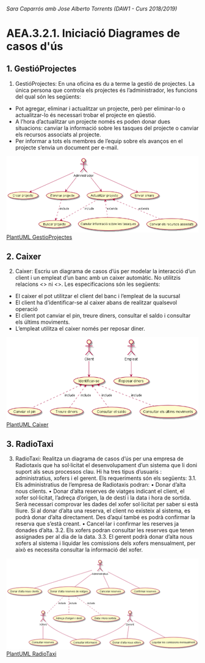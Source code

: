 ###### Sara Caparrós amb Jose Alberto Torrents (DAW1 - Curs 2018/2019)

# AEA.3.2.1. Iniciació Diagrames de casos d'ús

## 1. GestióProjectes
1.	GestióProjectes: En una oficina es du a terme la gestió de projectes. La única persona que controla els projectes és l’administrador, les funcions del qual són les següents: 
- Pot agregar, eliminar i actualitzar un projecte, però per eliminar-lo o actualitzar-lo és necessari trobar el projecte en qüestió. 
- A l’hora d’actualitzar un projecte només es poden donar dues situacions: canviar la informació sobre les tasques del projecte o canviar els recursos associats al projecte. 
- Per informar a tots els membres de l’equip sobre els avanços en el  projecte s’envia un document per e-mail.

![GestioProjectes.png](./img/GestioProjectes.png)   
[PlantUML GestioProjectes](./PlantUML/GestioProjectes.puml "GestioProjectes.puml")

## 2. Caixer
2.	Caixer: Escriu un diagrama de casos d’ús per modelar la interacció d’un client i un empleat d’un banc amb un caixer automàtic. No utilitzis relacions <<extend>> ni <<include>>. Les especificacions són les següents: 
- El caixer el pot utilitzar el client del banc i l’empleat de la sucursal 
- El client ha d’identificar-se al caixer abans de realitzar qualsevol operació
- El client pot canviar el pin, treure diners, consultar el saldo i consultar els últims moviments. 
- L’empleat utilitza el caixer només per reposar diner.


![Caixer.png](./img/Caixer.png)   
[PlantUML Caixer](./PlantUML/Caixer.puml "Caixer.puml")

## 3. RadioTaxi
3.	RadioTaxi: Realitza un diagrama de casos d’ús per una empresa de Radiotaxis que ha sol·licitat el desenvolupament d’un sistema que li doni suport als seus processos clau. 
Hi ha tres tipus d’usuaris : administratius, xofers i el gerent. 
Els requeriments són els següents: 
3.1. Els administratius de l’empresa de Radiotaxis podran: 
•	Donar d’alta nous clients.
•	Donar d’alta reserves de viatges indicant el client, el xofer sol·licitat, l’adreça d’origen, la de destí i la data i hora de sortida. Serà necessari comprovar les dades del xofer sol·licitat per saber si està lliure. Si al donar d’alta una reserva, el client no existeix al sistema, es podrà donar d’alta directament. Des d’aquí també es podrà confirmar la reserva que s’està creant.
•	Cancel·lar i confirmar les reserves ja donades d’alta. 
3.2. Els xofers podran consultar les reserves que tenen assignades per al dia de la data. 
3.3. El gerent podrà donar d’alta nous xofers al sistema i liquidar les comissions dels xofers mensualment, per això es necessita consultar la informació del xofer. 


![RadioTaxi.png](./img/RadioTaxi.png)   
[PlantUML RadioTaxi](./PlantUML/RadioTaxi.puml "RadioTaxi.puml")





